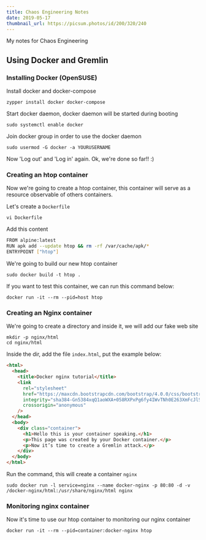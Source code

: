 ```yaml
---
title: Chaos Engineering Notes
date: 2019-05-17
thumbnail_url: https://picsum.photos/id/200/320/240
---
```


My notes for Chaos Engineering
<!--more-->

## Using Docker and Gremlin

### Installing Docker (OpenSUSE)

Install docker and docker-compose

`zypper install docker docker-compose`

Start docker daemon, docker daemon will be started during booting

`sudo systemctl enable docker`

Join docker group in order to use the docker daemon

`sudo usermod -G docker -a YOURUSERNAME`

Now 'Log out' and 'Log in' again. Ok, we're done so far!! :)

### Creating an htop container

Now we're going to create a htop container, this container will serve as a resource observable of others containers.

Let's create a `Dockerfile`

`vi Dockerfile`

Add this content

```bash
FROM alpine:latest
RUN apk add --update htop && rm -rf /var/cache/apk/*
ENTRYPOINT ["htop"]
```

We're going to build our new htop container

`sudo docker build -t htop .`

If you want to test this container, we can run this command below:

`docker run -it --rm --pid=host htop`

### Creating an Nginx container

We're going to create a directory and inside it, we will add our fake web site

```shell
mkdir -p nginx/html
cd nginx/html
```

Inside the dir, add the file `index.html`, put the example below:

```html
<html>
  <head>
    <title>Docker nginx tutorial</title>
    <link
      rel="stylesheet"
      href="https://maxcdn.bootstrapcdn.com/bootstrap/4.0.0/css/bootstrap.min.css"
      integrity="sha384-Gn5384xqQ1aoWXA+058RXPxPg6fy4IWvTNh0E263XmFcJlSAwiGgFAW/dAiS6JXm"
      crossorigin="anonymous"
    />
  </head>
  <body>
    <div class="container">
      <h1>Hello this is your container speaking.</h1>
      <p>This page was created by your Docker container.</p>
      <p>Now it’s time to create a Gremlin attack.</p>
    </div>
  </body>
</html>
```

Run the command, this will create a container `nginx`

`sudo docker run -l service=nginx --name docker-nginx -p 80:80 -d -v /docker-nginx/html:/usr/share/nginx/html nginx`

### Monitoring nginx container

Now it's time to use our htop container to monitoring our nginx container

`docker run -it --rm --pid=container:docker-nginx htop`

